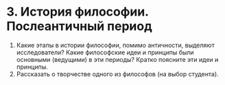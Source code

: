 # 3. История философии. Послеантичный период
1. Какие этапы в истории философии, помимо античности, выделяют исследователи?
Какие философские идеи и принципы были основными (ведущими) в эти периоды?
Кратко поясните эти идеи и принципы.
2. Рассказать о творчестве одного из философов (на выбор студента).